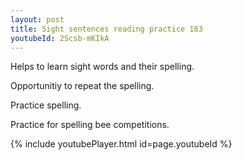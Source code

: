 ```yaml
---
layout: post
title: Sight sentences reading practice 183
youtubeId: 2Scsb-mKIkA
---
```

 
 
Helps to learn sight words and their spelling.

Opportunitiy to repeat the spelling. 

Practice spelling. 
 
Practice for spelling bee competitions. 
 
{% include youtubePlayer.html id=page.youtubeId %}
 
 
